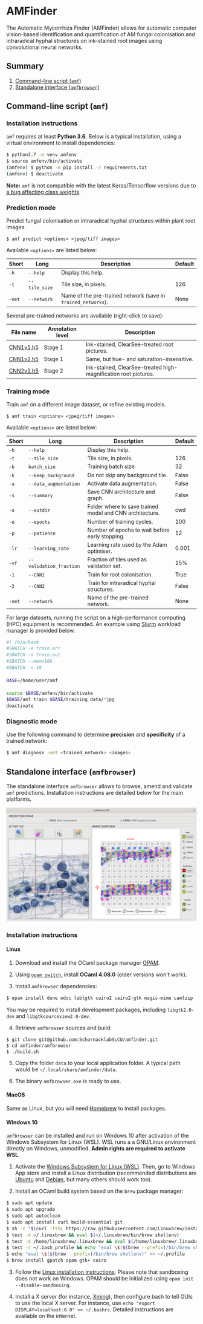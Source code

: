 # AMFinder

The Automatic Mycorrhiza Finder (AMFinder) allows for automatic computer
vision-based identification and quantification of AM fungal colonisation
and intraradical hyphal structures on ink-stained root images using
convolutional neural networks.


## Summary

1. [Command-line script (`amf`)](#amf)
2. [Standalone interface (`amfbrowser`)](#amfbrowser)

## Command-line script (`amf`)<a name="amf"></a>

### Installation instructions

`amf` requires at least **Python 3.6**. Below is a typical installation, using
a virtual environment to install dependencies:

```bash
$ python3.7 -m venv amfenv
$ source amfenv/bin/activate
(amfenv) $ python -m pip install -r requirements.txt
(amfenv) $ deactivate
```

**Note:** `amf` is not compatible with the latest Keras/Tensorflow versions due
to [a bug affecting class weights](https://github.com/tensorflow/tensorflow/issues/40457).

### Prediction mode

Predict fungal colonisation or intraradical hyphal structures within plant root images.

```
$ amf predict <options> <jpeg/tiff images>
```

Available `<options>` are listed below:

|Short|Long|Description|Default|
|-|-|-|-|
|`-h`|`--help`|Display this help.|
|`-t`|`--tile_size`| Tile size, in pixels.|126|
|`-net`|`--network`|Name of the pre-trained network (save in `trained_networks`).|None|

Several pre-trained networks are available (right-click to save):

|File name|Annotation level|Description|
|-|-|-|
|[CNN1v1.h5](amf/trained_network/CNN1v1.h5)</a>|Stage 1|Ink-stained, ClearSee-treated root pictures.|
|[CNN1v2.h5](amf/trained_network/CNN1v2.h5)|Stage 1|Same, but hue- and saturation-insensitive.|
|[CNN2v1.h5](amf/trained_network/CNN2v1.h5)|Stage 2|Ink-stained, ClearSee-treated high-magnification root pictures.|


### Training mode

Train `amf` on a different image dataset, or refine existing models.

```
$ amf train <options> <jpeg/tiff images>
```

Available `<options>` are listed below:

|Short|Long|Description|Default|
|-|-|-|-|
|`-h`|`--help`|Display this help.|
|`-t`|`--tile_size`| Tile size, in pixels.|126|
|`-b`|`batch_size`|Training batch size.|32|
|`-k`|`--keep_background`|Do not skip any background tile.|False|
|`-a`|`--data_augmentation`|Activate data augmentation.|False|
|`-s`|`--summary`|Save CNN architecture and graph.|False|
|`-o`|`--outdir`|Folder where to save trained model and CNN architecture.|cwd|
|`-e`|`--epochs`|Number of training cycles.|100|
|`-p`|`--patience`|Number of epochs to wait before early stopping.|12|
|`-lr`|`--learning_rate`|Learning rate used by the Adam optimiser.|0.001|
|`-vf`|`--validation_fraction`|Fraction of tiles used as validation set.|15%|
|`-1`|`--CNN1`|Train for root colonisation.|True|
|`-2`|`--CNN2`|Train for intraradical hyphal structures.|False|
|`-net`|`--network`|Name of the pre-trained network.|None|

For large datasets, running the script on a high-performance computing (HPC)
equipment is recommended. An example using [Slurm](https://slurm.schedmd.com/)
workload manager is provided below.

```bash
#! /bin/bash
#SBATCH -e train.err
#SBATCH -o train.out
#SBATCH --mem=10G
#SBATCH -n 10

BASE=/home/user/amf

source $BASE/amfenv/bin/activate
$BASE/amf train $BASE/training_data/*jpg
deactivate
```

### Diagnostic mode

Use the following command to determine **precision** and **specificity** of a
trained network:

```bash
$ amf diagnose -net <trained_network> <images>
```


## Standalone interface (`amfbrowser`)<a name="amfbrowser"></a>

The standalone interface `amfbrowser` allows to browse, amend and validate
`amf` predictions. Installation instructions are detailed below for the main
platforms.

![](doc/amfbrowser.png)

### Installation instructions<a name="amfbrowseronlinux"></a>

#### Linux

1. Download and install the OCaml package manager
[OPAM](https://opam.ocaml.org/doc/Install.html).

2. Using [`opam switch`](https://opam.ocaml.org/doc/Usage.html#opam-switch),
install **OCaml 4.08.0** (older versions won't work).

3. Install `amfbrowser` dependencies:
```bash
$ opam install dune odoc lablgtk cairo2 cairo2-gtk magic-mime camlzip
```
You may be required to install development packages, including
`libgtk2.0-dev` and `libgtksourceview2.0-dev`.

4. Retrieve `amfbrowser` sources and build:
```
$ git clone git@github.com:SchornacklabSLCU/amfinder.git
$ cd amfinder/amfbrowser
$ ./build.sh
```

5. Copy the folder `data` to your local application folder. A typical path
would be `~/.local/share/amfinder/data`.

6. The binary `amfbrowser.exe` is ready to use.


#### MacOS

Same as Linux, but you will need [Homebrew](https://brew.sh/index_fr) to
install packages.

#### Windows 10

`amfbrowser` can be installed and run on Windows 10 after activation of the
Windows Subsystem for Linux (WSL). WSL runs a a GNU/Linux environment directly
on Windows, unmodified. **Admin rights are required to activate WSL**.

1. Activate the [Windows Subsystem for Linux
(WSL)](https://docs.microsoft.com/en-us/windows/wsl/install-win10). Then, go to
Windows App store and install a Linux distribution
(recommended distributions are [Ubuntu](https://ubuntu.com/) and
[Debian](https://www.debian.org/index.html), but many others should work too).

2. Install an OCaml build system based on the `brew` package manager:
```bash
$ sudo apt update
$ sudo apt upgrade
$ sudo apt autoclean
$ sudo apt install curl build-essential git
$ sh -c "$(curl -fsSL https://raw.githubusercontent.com/Linuxbrew/install/master/install.sh)"
$ test -d ~/.linuxbrew && eval $(~/.linuxbrew/bin/brew shellenv)
$ test -d /home/linuxbrew/.linuxbrew && eval $(/home/linuxbrew/.linuxbrew/bin/brew shellenv)
$ test -r ~/.bash_profile && echo "eval \$($(brew --prefix)/bin/brew shellenv)" >> ~/.bash_profile
$ echo "eval \$($(brew --prefix)/bin/brew shellenv)" >> ~/.profile
$ brew install gpatch opam gtk+ cairo
```

3. Follow the [Linux installation instructions](#amfbrowseronlinux). Please note
that sandboxing does not work on Windows. OPAM should be initialized using
`opam init --disable-sandboxing`.

4. Install a X server (for instance, [Xming](https://sourceforge.net/projects/xming/)),
then configure bash to tell GUIs to use the local X server. For instance, use
`echo "export DISPLAY=localhost:0.0" >> ~/.bashrc`. Detailed instructions are
available on the internet.
